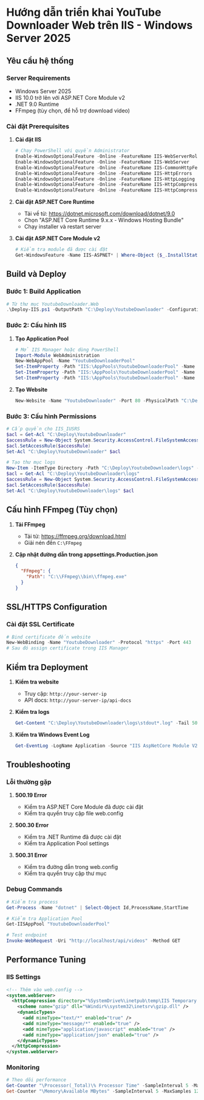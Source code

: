# Hướng dẫn triển khai YouTube Downloader Web trên IIS - Windows Server 2025

## Yêu cầu hệ thống

### Server Requirements
- Windows Server 2025
- IIS 10.0 trở lên với ASP.NET Core Module v2
- .NET 9.0 Runtime
- FFmpeg (tùy chọn, để hỗ trợ download video)

### Cài đặt Prerequisites

1. **Cài đặt IIS**
   ```powershell
   # Chạy PowerShell với quyền Administrator
   Enable-WindowsOptionalFeature -Online -FeatureName IIS-WebServerRole
   Enable-WindowsOptionalFeature -Online -FeatureName IIS-WebServer
   Enable-WindowsOptionalFeature -Online -FeatureName IIS-CommonHttpFeatures
   Enable-WindowsOptionalFeature -Online -FeatureName IIS-HttpErrors
   Enable-WindowsOptionalFeature -Online -FeatureName IIS-HttpLogging
   Enable-WindowsOptionalFeature -Online -FeatureName IIS-HttpCompressionStatic
   Enable-WindowsOptionalFeature -Online -FeatureName IIS-HttpCompressionDynamic
   ```

2. **Cài đặt ASP.NET Core Runtime**
   - Tải về từ: https://dotnet.microsoft.com/download/dotnet/9.0
   - Chọn "ASP.NET Core Runtime 9.x.x - Windows Hosting Bundle"
   - Chạy installer và restart server

3. **Cài đặt ASP.NET Core Module v2**
   ```powershell
   # Kiểm tra module đã được cài đặt
   Get-WindowsFeature -Name IIS-ASPNET* | Where-Object {$_.InstallState -eq "Installed"}
   ```

## Build và Deploy

### Bước 1: Build Application
```powershell
# Từ thư mục YoutubeDownloader.Web
.\Deploy-IIS.ps1 -OutputPath "C:\Deploy\YoutubeDownloader" -Configuration "Release"
```

### Bước 2: Cấu hình IIS

1. **Tạo Application Pool**
   ```powershell
   # Mở IIS Manager hoặc dùng PowerShell
   Import-Module WebAdministration
   New-WebAppPool -Name "YoutubeDownloaderPool"
   Set-ItemProperty -Path "IIS:\AppPools\YoutubeDownloaderPool" -Name "managedRuntimeVersion" -Value ""
   Set-ItemProperty -Path "IIS:\AppPools\YoutubeDownloaderPool" -Name "startMode" -Value "AlwaysRunning"
   Set-ItemProperty -Path "IIS:\AppPools\YoutubeDownloaderPool" -Name "processModel.idleTimeout" -Value "00:00:00"
   ```

2. **Tạo Website**
   ```powershell
   New-Website -Name "YoutubeDownloader" -Port 80 -PhysicalPath "C:\Deploy\YoutubeDownloader" -ApplicationPool "YoutubeDownloaderPool"
   ```

### Bước 3: Cấu hình Permissions
```powershell
# Cấp quyền cho IIS_IUSRS
$acl = Get-Acl "C:\Deploy\YoutubeDownloader"
$accessRule = New-Object System.Security.AccessControl.FileSystemAccessRule("IIS_IUSRS","FullControl","ContainerInherit,ObjectInherit","None","Allow")
$acl.SetAccessRule($accessRule)
Set-Acl "C:\Deploy\YoutubeDownloader" $acl

# Tạo thư mục logs
New-Item -ItemType Directory -Path "C:\Deploy\YoutubeDownloader\logs" -Force
$acl = Get-Acl "C:\Deploy\YoutubeDownloader\logs"
$accessRule = New-Object System.Security.AccessControl.FileSystemAccessRule("IIS_IUSRS","FullControl","ContainerInherit,ObjectInherit","None","Allow")
$acl.SetAccessRule($accessRule)
Set-Acl "C:\Deploy\YoutubeDownloader\logs" $acl
```

## Cấu hình FFmpeg (Tùy chọn)

1. **Tải FFmpeg**
   - Tải từ: https://ffmpeg.org/download.html
   - Giải nén đến `C:\FFmpeg`

2. **Cập nhật đường dẫn trong appsettings.Production.json**
   ```json
   {
     "FFmpeg": {
       "Path": "C:\\FFmpeg\\bin\\ffmpeg.exe"
     }
   }
   ```

## SSL/HTTPS Configuration

### Cài đặt SSL Certificate
```powershell
# Bind certificate đến website
New-WebBinding -Name "YoutubeDownloader" -Protocol "https" -Port 443
# Sau đó assign certificate trong IIS Manager
```

## Kiểm tra Deployment

1. **Kiểm tra website**
   - Truy cập: `http://your-server-ip`
   - API docs: `http://your-server-ip/api-docs`

2. **Kiểm tra logs**
   ```powershell
   Get-Content "C:\Deploy\YoutubeDownloader\logs\stdout*.log" -Tail 50
   ```

3. **Kiểm tra Windows Event Log**
   ```powershell
   Get-EventLog -LogName Application -Source "IIS AspNetCore Module V2" -Newest 10
   ```

## Troubleshooting

### Lỗi thường gặp

1. **500.19 Error**
   - Kiểm tra ASP.NET Core Module đã được cài đặt
   - Kiểm tra quyền truy cập file web.config

2. **500.30 Error**
   - Kiểm tra .NET Runtime đã được cài đặt
   - Kiểm tra Application Pool settings

3. **500.31 Error**
   - Kiểm tra đường dẫn trong web.config
   - Kiểm tra quyền truy cập thư mục

### Debug Commands
```powershell
# Kiểm tra process
Get-Process -Name "dotnet" | Select-Object Id,ProcessName,StartTime

# Kiểm tra Application Pool
Get-IISAppPool "YoutubeDownloaderPool"

# Test endpoint
Invoke-WebRequest -Uri "http://localhost/api/videos" -Method GET
```

## Performance Tuning

### IIS Settings
```xml
<!-- Thêm vào web.config -->
<system.webServer>
  <httpCompression directory="%SystemDrive%\inetpub\temp\IIS Temporary Compressed Files">
    <scheme name="gzip" dll="%Windir%\system32\inetsrv\gzip.dll" />
    <dynamicTypes>
      <add mimeType="text/*" enabled="true" />
      <add mimeType="message/*" enabled="true" />
      <add mimeType="application/javascript" enabled="true" />
      <add mimeType="application/json" enabled="true" />
    </dynamicTypes>
  </httpCompression>
</system.webServer>
```

### Monitoring
```powershell
# Theo dõi performance
Get-Counter "\Processor(_Total)\% Processor Time" -SampleInterval 5 -MaxSamples 12
Get-Counter "\Memory\Available MBytes" -SampleInterval 5 -MaxSamples 12
``` 
